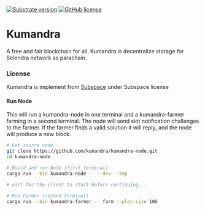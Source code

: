 [![Substrate version](https://img.shields.io/badge/Substrate-3.0.0-blue?logo=Parity%20Substrate)](https://substrate.dev/) [![GitHub license](https://img.shields.io/badge/license-GPL3%2FApache2-blue)](#LICENSE)

# Kumandra 
A free and fair blockchain for all.
Kumandra is decentralize storage for Selendra network as parachain.


### License

Kumandra is implement from [Subspace](https://github.com/subspace/subspace) under Subspace license


#### Run Node 

This will run a kumandra-node in one terminal and a kumandra-farmer farming in a second terminal.
The node will send slot notification challenges to the farmer.
If the farmer finds a valid solution it will reply, and the node will produce a new block.

```bash
# Get source code
git clone https://github.com/kumandra/kumandra-node.git
cd kumandra-node

# Build and run Node (first terminal)
cargo run --bin kumandra-node -- --dev --tmp

# wait for the client to start before continuing...

# Run Farmer (second terminal)
cargo run --bin kumandra-farmer -- farm --plot-size 10G
```